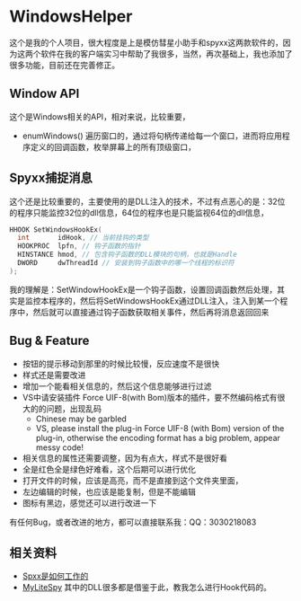﻿# WindowsHelper

这个是我的个人项目，很大程度是上是模仿彗星小助手和spyxx这两款软件的，因为这两个软件在我的客户端实习中帮助了我很多，当然，再次基础上，我也添加了很多功能，目前还在完善修正。

## Window API

这个是Windows相关的API，相对来说，比较重要，

- enumWindows() 遍历窗口的，通过将句柄传递给每一个窗口，进而将应用程序定义的回调函数，枚举屏幕上的所有顶级窗口，


## Spyxx捕捉消息

这个还是比较重要的，主要使用的是DLL注入的技术，不过有点恶心的是：32位的程序只能监控32位的dll信息，64位的程序也是只能监视64位的dll信息，

```cpp
HHOOK SetWindowsHookEx(
  int       idHook, // 当前挂钩的类型
  HOOKPROC  lpfn, // 钩子函数的指针
  HINSTANCE hmod, // 包含钩子函数的DLL模块的句柄，也就是Handle
  DWORD     dwThreadId // 安装到钩子函数中的哪一个线程的标识符
);
```

我的理解是：SetWindowHookEx是一个钩子函数，设置回调函数然后处理，其实是监控本程序的，然后将SetWindowsHookEx通过DLL注入，注入到某一个程序中，然后就可以直接通过钩子函数获取相关事件，然后再将消息返回回来

## Bug & Feature

- 按钮的提示移动到那里的时候比较慢，反应速度不是很快
- 样式还是需要改进
- 增加一个能看相关信息的，然后这个信息能够进行过滤
- VS中请安装插件 Force UIF-8(with Bom)版本的插件，要不然编码格式有很大的的问题，出现乱码
  - Chinese may be garbled
  - VS, please install the plug-in Force UIF-8 (with Bom) version of the plug-in, otherwise the encoding format has a big problem, appear messy code!
- 相关信息的属性还需要调整，因为有点大，样式不是很好看
- 全是红色全是绿色好难看，这个后期可以进行优化
- 打开文件的时候，应该是高亮，而不是直接到这个文件夹里面，
- 左边编辑的时候，也应该是能复制，但是不能编辑
- 图标有黑边，感觉还可以进行改进一下

有任何Bug，或者改进的地方，都可以直接联系我：QQ：3030218083

## 相关资料

- [Spxx是如何工作的]("https://www.codeproject.com/Articles/1698/MS-Spy-style-Window-Finder")
- [MyLiteSpy]("https://github.com/yinkaisheng/MyLiteSpy/tree/master") 其中的DLL很多都是借鉴于此，教我怎么进行Hook代码的。

